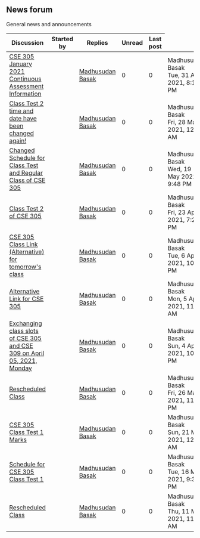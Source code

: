 <h2>News forum</h2>General news and announcements

<br />
<table><thead><tr><th>Discussion</th><th>Started by</th><th>Replies</th><th>Unread<a href="https://moodle.cse.buet.ac.bd/mod/forum/markposts.php?f=699&mark=read&returnpage=view.php"></a></th><th>Last post</th></tr></thead><tbody>
<tr><td><a href="CSE%20305%20January%202021%20Continuous%20Assessment%20Information">CSE 305 January 2021 Continuous Assessment Information</a></td>
<td><a href="https://moodle.cse.buet.ac.bd/user/view.php?id=523&course=562"></a></td>
<td><a href="https://moodle.cse.buet.ac.bd/user/view.php?id=523&course=562">Madhusudan Basak</a></td>
<td>0</td>
<td>0</td>
<td>Madhusudan Basak<br />Tue, 31 Aug 2021, 8:18 PM</td>
</tr>
<tr><td><a href="Class%20Test%202%20time%20and%20date%20have%20been%20changed%20again%21">Class Test 2 time and date have been changed again!</a></td>
<td><a href="https://moodle.cse.buet.ac.bd/user/view.php?id=523&course=562"></a></td>
<td><a href="https://moodle.cse.buet.ac.bd/user/view.php?id=523&course=562">Madhusudan Basak</a></td>
<td>0</td>
<td>0</td>
<td>Madhusudan Basak<br />Fri, 28 May 2021, 12:00 AM</td>
</tr>
<tr><td><a href="Changed%20Schedule%20for%20Class%20Test%20and%20Regular%20Class%20of%20CSE%20305">Changed Schedule for Class Test and Regular Class of CSE 305</a></td>
<td><a href="https://moodle.cse.buet.ac.bd/user/view.php?id=523&course=562"></a></td>
<td><a href="https://moodle.cse.buet.ac.bd/user/view.php?id=523&course=562">Madhusudan Basak</a></td>
<td>0</td>
<td>0</td>
<td>Madhusudan Basak<br />Wed, 19 May 2021, 9:48 PM</td>
</tr>
<tr><td><a href="Class%20Test%202%20of%20CSE%20305">Class Test 2 of CSE 305</a></td>
<td><a href="https://moodle.cse.buet.ac.bd/user/view.php?id=523&course=562"></a></td>
<td><a href="https://moodle.cse.buet.ac.bd/user/view.php?id=523&course=562">Madhusudan Basak</a></td>
<td>0</td>
<td>0</td>
<td>Madhusudan Basak<br />Fri, 23 Apr 2021, 7:26 PM</td>
</tr>
<tr><td><a href="CSE%20305%20Class%20Link%20%28Alternative%29%20for%20tomorrow%27s%20class">CSE 305 Class Link (Alternative) for tomorrow's class</a></td>
<td><a href="https://moodle.cse.buet.ac.bd/user/view.php?id=523&course=562"></a></td>
<td><a href="https://moodle.cse.buet.ac.bd/user/view.php?id=523&course=562">Madhusudan Basak</a></td>
<td>0</td>
<td>0</td>
<td>Madhusudan Basak<br />Tue, 6 Apr 2021, 10:15 PM</td>
</tr>
<tr><td><a href="Alternative%20Link%20for%20CSE%20305">Alternative Link for CSE 305</a></td>
<td><a href="https://moodle.cse.buet.ac.bd/user/view.php?id=523&course=562"></a></td>
<td><a href="https://moodle.cse.buet.ac.bd/user/view.php?id=523&course=562">Madhusudan Basak</a></td>
<td>0</td>
<td>0</td>
<td>Madhusudan Basak<br />Mon, 5 Apr 2021, 11:09 AM</td>
</tr>
<tr><td><a href="Exchanging%20class%20slots%20of%20CSE%20305%20and%20CSE%20309%20on%20April%2005%2C%202021%2C%20Monday">Exchanging class slots of CSE 305 and CSE 309 on April 05, 2021, Monday</a></td>
<td><a href="https://moodle.cse.buet.ac.bd/user/view.php?id=523&course=562"></a></td>
<td><a href="https://moodle.cse.buet.ac.bd/user/view.php?id=523&course=562">Madhusudan Basak</a></td>
<td>0</td>
<td>0</td>
<td>Madhusudan Basak<br />Sun, 4 Apr 2021, 10:56 PM</td>
</tr>
<tr><td><a href="Rescheduled%20Class">Rescheduled Class</a></td>
<td><a href="https://moodle.cse.buet.ac.bd/user/view.php?id=523&course=562"></a></td>
<td><a href="https://moodle.cse.buet.ac.bd/user/view.php?id=523&course=562">Madhusudan Basak</a></td>
<td>0</td>
<td>0</td>
<td>Madhusudan Basak<br />Fri, 26 Mar 2021, 11:12 PM</td>
</tr>
<tr><td><a href="CSE%20305%20Class%20Test%201%20Marks">CSE 305 Class Test 1 Marks</a></td>
<td><a href="https://moodle.cse.buet.ac.bd/user/view.php?id=523&course=562"></a></td>
<td><a href="https://moodle.cse.buet.ac.bd/user/view.php?id=523&course=562">Madhusudan Basak</a></td>
<td>0</td>
<td>0</td>
<td>Madhusudan Basak<br />Sun, 21 Mar 2021, 12:52 AM</td>
</tr>
<tr><td><a href="Schedule%20for%20CSE%20305%20Class%20Test%201">Schedule for CSE 305 Class Test 1</a></td>
<td><a href="https://moodle.cse.buet.ac.bd/user/view.php?id=523&course=562"></a></td>
<td><a href="https://moodle.cse.buet.ac.bd/user/view.php?id=523&course=562">Madhusudan Basak</a></td>
<td>0</td>
<td>0</td>
<td>Madhusudan Basak<br />Tue, 16 Mar 2021, 9:34 PM</td>
</tr>
<tr><td><a href="Rescheduled%20Class">Rescheduled Class</a></td>
<td><a href="https://moodle.cse.buet.ac.bd/user/view.php?id=523&course=562"></a></td>
<td><a href="https://moodle.cse.buet.ac.bd/user/view.php?id=523&course=562">Madhusudan Basak</a></td>
<td>0</td>
<td>0</td>
<td>Madhusudan Basak<br />Thu, 11 Mar 2021, 11:42 AM</td>
</tr>
</tbody></table>

